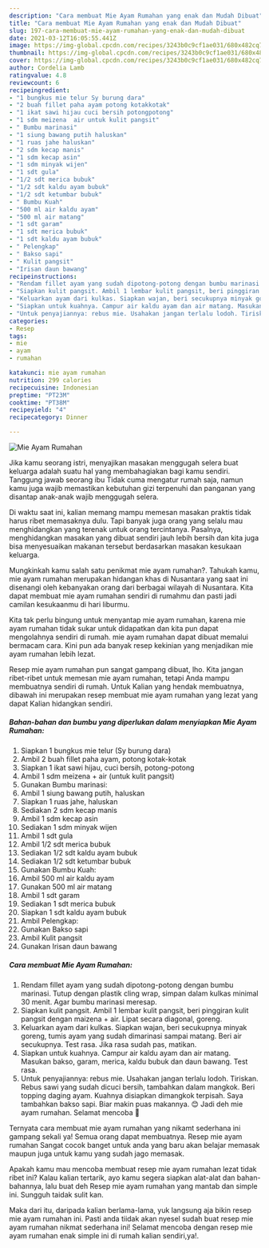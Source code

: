 ```yaml
---
description: "Cara membuat Mie Ayam Rumahan yang enak dan Mudah Dibuat"
title: "Cara membuat Mie Ayam Rumahan yang enak dan Mudah Dibuat"
slug: 197-cara-membuat-mie-ayam-rumahan-yang-enak-dan-mudah-dibuat
date: 2021-03-12T16:05:55.441Z
image: https://img-global.cpcdn.com/recipes/3243b0c9cf1ae031/680x482cq70/mie-ayam-rumahan-foto-resep-utama.jpg
thumbnail: https://img-global.cpcdn.com/recipes/3243b0c9cf1ae031/680x482cq70/mie-ayam-rumahan-foto-resep-utama.jpg
cover: https://img-global.cpcdn.com/recipes/3243b0c9cf1ae031/680x482cq70/mie-ayam-rumahan-foto-resep-utama.jpg
author: Cordelia Lamb
ratingvalue: 4.8
reviewcount: 6
recipeingredient:
- "1 bungkus mie telur Sy burung dara"
- "2 buah fillet paha ayam potong kotakkotak"
- "1 ikat sawi hijau cuci bersih potongpotong"
- "1 sdm meizena  air untuk kulit pangsit"
- " Bumbu marinasi"
- "1 siung bawang putih haluskan"
- "1 ruas jahe haluskan"
- "2 sdm kecap manis"
- "1 sdm kecap asin"
- "1 sdm minyak wijen"
- "1 sdt gula"
- "1/2 sdt merica bubuk"
- "1/2 sdt kaldu ayam bubuk"
- "1/2 sdt ketumbar bubuk"
- " Bumbu Kuah"
- "500 ml air kaldu ayam"
- "500 ml air matang"
- "1 sdt garam"
- "1 sdt merica bubuk"
- "1 sdt kaldu ayam bubuk"
- " Pelengkap"
- " Bakso sapi"
- " Kulit pangsit"
- "Irisan daun bawang"
recipeinstructions:
- "Rendam fillet ayam yang sudah dipotong-potong dengan bumbu marinasi. Tutup dengan plastik cling wrap, simpan dalam kulkas minimal 30 menit. Agar bumbu marinasi meresap."
- "Siapkan kulit pangsit. Ambil 1 lembar kulit pangsit, beri pinggiran kulit pangsit dengan maizena + air. Lipat secara diagonal, goreng."
- "Keluarkan ayam dari kulkas. Siapkan wajan, beri secukupnya minyak goreng, tumis ayam yang sudah dimarinasi sampai matang. Beri air secukupnya. Test rasa. Jika rasa sudah pas, matikan."
- "Siapkan untuk kuahnya. Campur air kaldu ayam dan air matang. Masukan bakso, garam, merica, kaldu bubuk dan daun bawang. Test rasa."
- "Untuk penyajiannya: rebus mie. Usahakan jangan terlalu lodoh. Tiriskan. Rebus sawi yang sudah dicuci bersih, tambahkan dalam mangkok. Beri topping daging ayam. Kuahnya disiapkan dimangkok terpisah. Saya tambahkan bakso sapi. Biar makin puas makannya. 😊 Jadi deh mie ayam rumahan. Selamat mencoba 🙏"
categories:
- Resep
tags:
- mie
- ayam
- rumahan

katakunci: mie ayam rumahan 
nutrition: 299 calories
recipecuisine: Indonesian
preptime: "PT23M"
cooktime: "PT38M"
recipeyield: "4"
recipecategory: Dinner

---
```



![Mie Ayam Rumahan](https://img-global.cpcdn.com/recipes/3243b0c9cf1ae031/680x482cq70/mie-ayam-rumahan-foto-resep-utama.jpg)

Jika kamu seorang istri, menyajikan masakan menggugah selera buat keluarga adalah suatu hal yang membahagiakan bagi kamu sendiri. Tanggung jawab seorang ibu Tidak cuma mengatur rumah saja, namun kamu juga wajib memastikan kebutuhan gizi terpenuhi dan panganan yang disantap anak-anak wajib menggugah selera.

Di waktu  saat ini, kalian memang mampu memesan masakan praktis tidak harus ribet memasaknya dulu. Tapi banyak juga orang yang selalu mau menghidangkan yang terenak untuk orang tercintanya. Pasalnya, menghidangkan masakan yang dibuat sendiri jauh lebih bersih dan kita juga bisa menyesuaikan makanan tersebut berdasarkan masakan kesukaan keluarga. 



Mungkinkah kamu salah satu penikmat mie ayam rumahan?. Tahukah kamu, mie ayam rumahan merupakan hidangan khas di Nusantara yang saat ini disenangi oleh kebanyakan orang dari berbagai wilayah di Nusantara. Kita dapat membuat mie ayam rumahan sendiri di rumahmu dan pasti jadi camilan kesukaanmu di hari liburmu.

Kita tak perlu bingung untuk menyantap mie ayam rumahan, karena mie ayam rumahan tidak sukar untuk didapatkan dan kita pun dapat mengolahnya sendiri di rumah. mie ayam rumahan dapat dibuat memalui bermacam cara. Kini pun ada banyak resep kekinian yang menjadikan mie ayam rumahan lebih lezat.

Resep mie ayam rumahan pun sangat gampang dibuat, lho. Kita jangan ribet-ribet untuk memesan mie ayam rumahan, tetapi Anda mampu membuatnya sendiri di rumah. Untuk Kalian yang hendak membuatnya, dibawah ini merupakan resep membuat mie ayam rumahan yang lezat yang dapat Kalian hidangkan sendiri.

<!--inarticleads1-->

##### Bahan-bahan dan bumbu yang diperlukan dalam menyiapkan Mie Ayam Rumahan:

1. Siapkan 1 bungkus mie telur (Sy burung dara)
1. Ambil 2 buah fillet paha ayam, potong kotak-kotak
1. Siapkan 1 ikat sawi hijau, cuci bersih, potong-potong
1. Ambil 1 sdm meizena + air (untuk kulit pangsit)
1. Gunakan  Bumbu marinasi:
1. Ambil 1 siung bawang putih, haluskan
1. Siapkan 1 ruas jahe, haluskan
1. Sediakan 2 sdm kecap manis
1. Ambil 1 sdm kecap asin
1. Sediakan 1 sdm minyak wijen
1. Ambil 1 sdt gula
1. Ambil 1/2 sdt merica bubuk
1. Sediakan 1/2 sdt kaldu ayam bubuk
1. Sediakan 1/2 sdt ketumbar bubuk
1. Gunakan  Bumbu Kuah:
1. Ambil 500 ml air kaldu ayam
1. Gunakan 500 ml air matang
1. Ambil 1 sdt garam
1. Sediakan 1 sdt merica bubuk
1. Siapkan 1 sdt kaldu ayam bubuk
1. Ambil  Pelengkap:
1. Gunakan  Bakso sapi
1. Ambil  Kulit pangsit
1. Gunakan Irisan daun bawang




<!--inarticleads2-->

##### Cara membuat Mie Ayam Rumahan:

1. Rendam fillet ayam yang sudah dipotong-potong dengan bumbu marinasi. Tutup dengan plastik cling wrap, simpan dalam kulkas minimal 30 menit. Agar bumbu marinasi meresap.
1. Siapkan kulit pangsit. Ambil 1 lembar kulit pangsit, beri pinggiran kulit pangsit dengan maizena + air. Lipat secara diagonal, goreng.
1. Keluarkan ayam dari kulkas. Siapkan wajan, beri secukupnya minyak goreng, tumis ayam yang sudah dimarinasi sampai matang. Beri air secukupnya. Test rasa. Jika rasa sudah pas, matikan.
1. Siapkan untuk kuahnya. Campur air kaldu ayam dan air matang. Masukan bakso, garam, merica, kaldu bubuk dan daun bawang. Test rasa.
1. Untuk penyajiannya: rebus mie. Usahakan jangan terlalu lodoh. Tiriskan. Rebus sawi yang sudah dicuci bersih, tambahkan dalam mangkok. Beri topping daging ayam. Kuahnya disiapkan dimangkok terpisah. Saya tambahkan bakso sapi. Biar makin puas makannya. 😊 Jadi deh mie ayam rumahan. Selamat mencoba 🙏




Ternyata cara membuat mie ayam rumahan yang nikamt sederhana ini gampang sekali ya! Semua orang dapat membuatnya. Resep mie ayam rumahan Sangat cocok banget untuk anda yang baru akan belajar memasak maupun juga untuk kamu yang sudah jago memasak.

Apakah kamu mau mencoba membuat resep mie ayam rumahan lezat tidak ribet ini? Kalau kalian tertarik, ayo kamu segera siapkan alat-alat dan bahan-bahannya, lalu buat deh Resep mie ayam rumahan yang mantab dan simple ini. Sungguh taidak sulit kan. 

Maka dari itu, daripada kalian berlama-lama, yuk langsung aja bikin resep mie ayam rumahan ini. Pasti anda tiidak akan nyesel sudah buat resep mie ayam rumahan nikmat sederhana ini! Selamat mencoba dengan resep mie ayam rumahan enak simple ini di rumah kalian sendiri,ya!.

